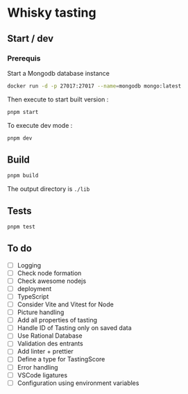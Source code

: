 # Whisky tasting

## Start / dev

### Prerequis

Start a Mongodb database instance

```sh
docker run -d -p 27017:27017 --name=mongodb mongo:latest
```

Then execute to start built version :

```sh
pnpm start
```

To execute dev mode :

```sh
pnpm dev
```

## Build

```sh
pnpm build
```

The output directory is `./lib`

## Tests

```sh
pnpm test
```

## To do

- [ ] Logging
- [ ] Check node formation
- [ ] Check awesome nodejs
- [ ] deployment
- [ ] TypeScript
- [ ] Consider Vite and Vitest for Node
- [ ] Picture handling
- [ ] Add all properties of tasting
- [ ] Handle ID of Tasting only on saved data
- [ ] Use Rational Database
- [ ] Validation des entrants
- [ ] Add linter + prettier
- [ ] Define a type for TastingScore
- [ ] Error handling
- [ ] VSCode ligatures
- [ ] Configuration using environment variables
